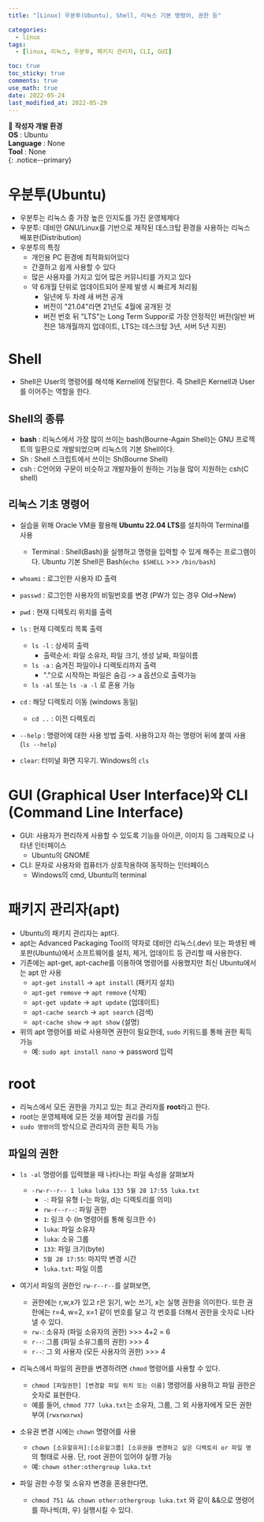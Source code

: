 ```yaml
---
title: "[Linux] 우분투(Ubuntu), Shell, 리눅스 기본 명령어, 권한 등"

categories:
  - linux
tags:
  - [linux, 리눅스, 우분투, 패키지 관리자, CLI, GUI]

toc: true
toc_sticky: true
comments: true
use_math: true
date: 2022-05-24
last_modified_at: 2022-05-29
---
```


📌 **작성자 개발 환경** <br>
**OS** : Ubuntu <br>
**Language** : None<br>
**Tool** : None<br>
{: .notice--primary}

# 우분투(Ubuntu)

- 우분투는 리눅스 중 가장 높은 인지도를 가진 운영체제다
- 우분투: 데비안 GNU/Linux를 기반으로 제작된 데스크탑 환경을 사용하는 리눅스 배포판(Distribution)
- 우분투의 특징
    - 개인용 PC 환경에 최적화되어있다
    - 간결하고 쉽게 사용할 수 있다
    - 많은 사용자를 가지고 있어 많은 커뮤니티를 가지고 있다
    - 약 6개월 단위로 업데이트되어 문제 발생 시 빠르게 처리됨
        - 일년에 두 차례 새 버전 공개
        - 버전이 "21.04"라면 21년도 4월에 공개된 것
        - 버전 번호 뒤 "LTS"는 Long Term Suppor로 가장 안정적인 버전(일반 버전은 18개월까지 업데이트, LTS는 데스크탑 3년, 서버 5년 지원)

# Shell

- Shell은 User의 명령어를 해석해 Kernell에 전달한다. 즉 Shell은 Kernell과 User를 이어주는 역할을 한다.

## Shell의 종류

- **bash** : 리눅스에서 가장 많이 쓰이는 bash(Bourne-Again Shell)는 GNU 프로젝트의 일환으로 개발되었으며 리눅스의 기본 Shell이다.
- Sh : Shell 스크립트에서 쓰이는 Sh(Bourne Shell)
- csh : C언어와 구문이 비슷하고 개발자들이 원하는 기능을 많이 지원하는 csh(C shell)

## 리눅스 기초 명령어

- 실습을 위해 Oracle VM을 활용해 **Ubuntu 22.04 LTS**를 설치하여 Terminal를 사용
  - Terminal : Shell(Bash)을 실행하고 명령을 입력할 수 있게 해주는 프로그램이다. Ubuntu 기본 Shell은 Bash(`echo $SHELL` >>> `/bin/bash`)

- `whoami` : 로그인한 사용자 ID 출력
- `passwd` : 로그인한 사용자의 비밀번호를 변경 (PW가 있는 경우 Old->New)
- `pwd` : 현재 디렉토리 위치를 출력
- `ls` : 현재 디렉토리 목록 출력 
  - `ls -l` : 상세히 출력 
    - 출력순서: 파일 소유자, 파일 크기, 생성 날짜, 파일이름
  - `ls -a` : 숨겨진 파일이나 디렉토리까지 출력 
    - "."으로 시작하는 파일은 숨김 -> a 옵션으로 출력가능
  - `ls -al` 또는 `ls -a -l` 로 혼용 가능
- `cd` : 해당 디렉토리 이동 (windows 동일)
  - `cd ..` : 이전 디렉토리
- `--help` : 명령어에 대한 사용 방법 출력. 사용하고자 하는 명령어 뒤에 붙여 사용 (`ls --help`)
- `clear`: 터미널 화면 지우기. Windows의 `cls`

# GUI (Graphical User Interface)와 CLI (Command Line Interface)

- GUI: 사용자가 편리하게 사용할 수 있도록 기능을 아이콘, 이미지 등 그래픽으로 나타낸 인터페이스
  - Ubuntu의 GNOME
- CLI: 문자로 사용자와 컴퓨터가 상호작용하여 동작하는 인터페이스
  - Windows의 cmd, Ubuntu의 terminal

# 패키지 관리자(apt)

- Ubuntu의 패키지 관리자는 apt다.
- apt는 Advanced Packaging Tool의 약자로 데비안 리눅스(.dev) 또는 파생된 배포판(Ubuntu)에서 소프트웨어를 설치, 제거, 업데이트 등 관리할 때 사용한다.
- 기존에는 apt-get, apt-cache를 이용하여 명령어를 사용했지만 최신 Ubuntu에서는 apt 만 사용
  - `apt-get install` -> `apt install` (패키지 설치)
  - `apt-get remove` -> `apt remove` (삭제)
  - `apt-get update` -> `apt update` (업데이트)
  - `apt-cache search` -> `apt search` (검색)
  - `apt-cache show` -> `apt show` (설명)
- 위의 apt 명령어를 바로 사용하면 권한이 필요한데, `sudo` 키워드를 통해 권한 획득 가능
  - 예: `sudo apt install nano` -> password 입력

# root

- 리눅스에서 모든 권한을 가지고 있는 최고 관리자를 **root**라고 한다.
- root는 운영체제에 모든 것을 제어할 권리를 가짐
- `sudo 명령어`의 방식으로 관리자의 권한 획득 가능

## 파일의 권한

- `ls -al` 명령어를 입력했을 때 나타나는 파일 속성을 살펴보자
  - `-rw-r--r-- 1 luka luka 133 5월 28 17:55 luka.txt`
    - `-`: 파일 유형 (-는 파일, d는 디렉토리를 의미)
    - `rw-r--r--`: 파일 권한
    - `1`: 링크 수 (ln 명령어를 통해 링크한 수)
    - `luka`: 파일 소유자
    - `luka`: 소유 그룹
    - `133`: 파일 크기(byte)
    - `5월 28 17:55`: 마지막 변경 시간
    - `luka.txt`: 파일 이름
- 여기서 파일의 권한인 `rw-r--r--`를 살펴보면,
  - 권한에는 r,w,x가 있고 r은 읽기, w는 쓰기, x는 실행 권한을 의미한다. 또한 권한에는 r=4, w=2, x=1 같이 번호를 달고 각 번호를 더해서 권한을 숫자로 나타낼 수 있다.
  - `rw-`: 소유자 (파일 소유자의 권한) >>> 4+2 = 6
  - `r--`: 그룹 (파일 소유그룹의 권한) >>> 4
  - `r--`: 그 외 사용자 (모든 사용자의 권한) >>> 4

- 리눅스에서 파일의 권한을 변경하려면 `chmod` 명령어를 사용할 수 있다.
  - `chmod [파일권한] [변경할 파일 위치 또는 이름]` 명령어를 사용하고 파일 권한은 숫자로 표현한다.
  - 예를 들어, `chmod 777 luka.txt`는 소유자, 그룹, 그 외 사용자에게 모든 권한부여 (`rwxrwxrwx`)
- 소유권 변경 시에는 `chown` 명령어를 사용
  - `chown [소유할유저]:[소유할그룹] [소유권을 변경하고 싶은 디렉토리 or 파일 명`의 형태로 사용. 단, root 권한이 있어야 실행 가능
  - 예: `chown other:othergroup luka.txt`

- 파일 권한 수정 및 소유자 변경을 혼용한다면,
  - `chmod 751 && chown other:othergroup luka.txt` 와 같이 &&으로 명령어를 하나씩(좌, 우) 실행시킬 수 있다.